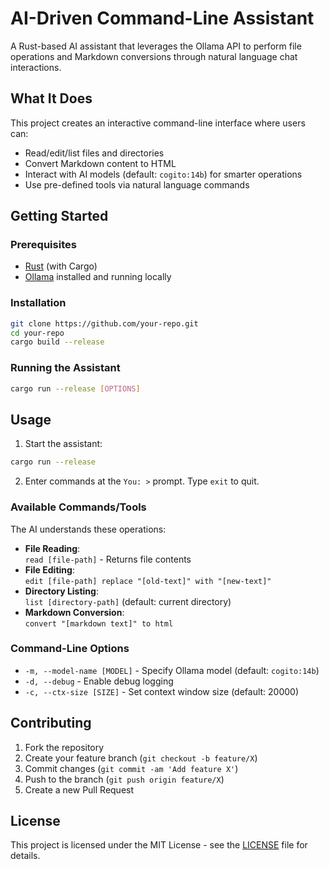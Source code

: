 # AI-Driven Command-Line Assistant

A Rust-based AI assistant that leverages the Ollama API to perform file operations and Markdown conversions through natural language chat interactions.

## What It Does
This project creates an interactive command-line interface where users can:  
- Read/edit/list files and directories  
- Convert Markdown content to HTML  
- Interact with AI models (default: `cogito:14b`) for smarter operations  
- Use pre-defined tools via natural language commands  

## Getting Started

### Prerequisites
- [Rust](https://www.rust-lang.org) (with Cargo)
- [Ollama](https://ollama.com) installed and running locally

### Installation
```bash
git clone https://github.com/your-repo.git
cd your-repo
cargo build --release
```

### Running the Assistant
```bash
cargo run --release [OPTIONS]
```

## Usage
1. Start the assistant:
```bash
cargo run --release
```
2. Enter commands at the `You: >` prompt. Type `exit` to quit.

### Available Commands/Tools
The AI understands these operations:
- **File Reading**:  
  `read [file-path]` - Returns file contents  
- **File Editing**:  
  `edit [file-path] replace "[old-text]" with "[new-text]"`  
- **Directory Listing**:  
  `list [directory-path]` (default: current directory)  
- **Markdown Conversion**:  
  `convert "[markdown text]" to html`  

### Command-Line Options
- `-m, --model-name [MODEL]` - Specify Ollama model (default: `cogito:14b`)
- `-d, --debug` - Enable debug logging
- `-c, --ctx-size [SIZE]` - Set context window size (default: 20000)

## Contributing
1. Fork the repository
2. Create your feature branch (`git checkout -b feature/X`)
3. Commit changes (`git commit -am 'Add feature X'`)
4. Push to the branch (`git push origin feature/X`)
5. Create a new Pull Request

## License
This project is licensed under the MIT License - see the [LICENSE](LICENSE) file for details.
